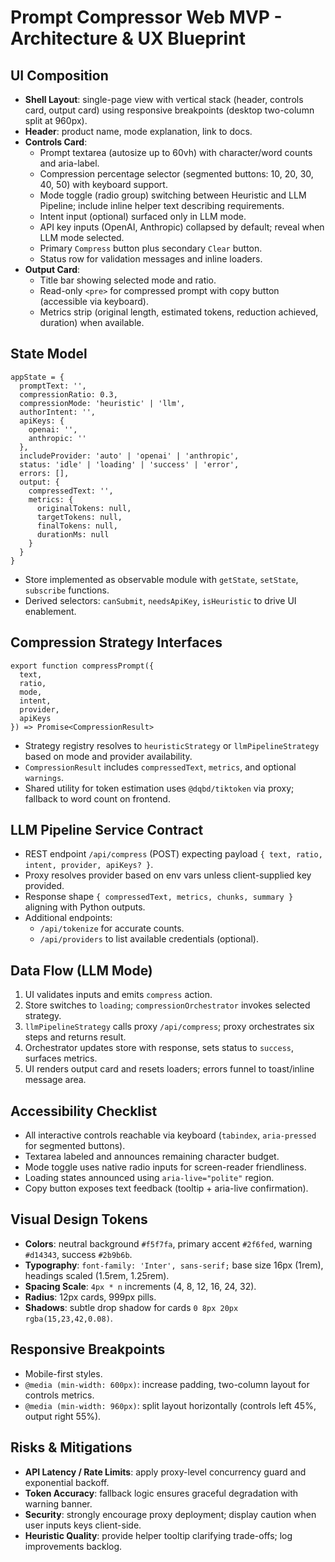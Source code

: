 ﻿# Prompt Compressor Web MVP - Architecture & UX Blueprint

## UI Composition
- **Shell Layout**: single-page view with vertical stack (header, controls card, output card) using responsive breakpoints (desktop two-column split at 960px).
- **Header**: product name, mode explanation, link to docs.
- **Controls Card**:
  - Prompt textarea (autosize up to 60vh) with character/word counts and aria-label.
  - Compression percentage selector (segmented buttons: 10, 20, 30, 40, 50) with keyboard support.
  - Mode toggle (radio group) switching between Heuristic and LLM Pipeline; include inline helper text describing requirements.
  - Intent input (optional) surfaced only in LLM mode.
  - API key inputs (OpenAI, Anthropic) collapsed by default; reveal when LLM mode selected.
  - Primary `Compress` button plus secondary `Clear` button.
  - Status row for validation messages and inline loaders.
- **Output Card**:
  - Title bar showing selected mode and ratio.
  - Read-only `<pre>` for compressed prompt with copy button (accessible via keyboard).
  - Metrics strip (original length, estimated tokens, reduction achieved, duration) when available.

## State Model
```
appState = {
  promptText: '',
  compressionRatio: 0.3,
  compressionMode: 'heuristic' | 'llm',
  authorIntent: '',
  apiKeys: {
    openai: '',
    anthropic: ''
  },
  includeProvider: 'auto' | 'openai' | 'anthropic',
  status: 'idle' | 'loading' | 'success' | 'error',
  errors: [],
  output: {
    compressedText: '',
    metrics: {
      originalTokens: null,
      targetTokens: null,
      finalTokens: null,
      durationMs: null
    }
  }
}
```
- Store implemented as observable module with `getState`, `setState`, `subscribe` functions.
- Derived selectors: `canSubmit`, `needsApiKey`, `isHeuristic` to drive UI enablement.

## Compression Strategy Interfaces
```
export function compressPrompt({
  text,
  ratio,
  mode,
  intent,
  provider,
  apiKeys
}) => Promise<CompressionResult>
```
- Strategy registry resolves to `heuristicStrategy` or `llmPipelineStrategy` based on mode and provider availability.
- `CompressionResult` includes `compressedText`, `metrics`, and optional `warnings`.
- Shared utility for token estimation uses `@dqbd/tiktoken` via proxy; fallback to word count on frontend.

## LLM Pipeline Service Contract
- REST endpoint `/api/compress` (POST) expecting payload `{ text, ratio, intent, provider, apiKeys? }`.
- Proxy resolves provider based on env vars unless client-supplied key provided.
- Response shape `{ compressedText, metrics, chunks, summary }` aligning with Python outputs.
- Additional endpoints:
  - `/api/tokenize` for accurate counts.
  - `/api/providers` to list available credentials (optional).

## Data Flow (LLM Mode)
1. UI validates inputs and emits `compress` action.
2. Store switches to `loading`; `compressionOrchestrator` invokes selected strategy.
3. `llmPipelineStrategy` calls proxy `/api/compress`; proxy orchestrates six steps and returns result.
4. Orchestrator updates store with response, sets status to `success`, surfaces metrics.
5. UI renders output card and resets loaders; errors funnel to toast/inline message area.

## Accessibility Checklist
- All interactive controls reachable via keyboard (`tabindex`, `aria-pressed` for segmented buttons).
- Textarea labeled and announces remaining character budget.
- Mode toggle uses native radio inputs for screen-reader friendliness.
- Loading states announced using `aria-live="polite"` region.
- Copy button exposes text feedback (tooltip + aria-live confirmation).

## Visual Design Tokens
- **Colors**: neutral background `#f5f7fa`, primary accent `#2f6fed`, warning `#d14343`, success `#2b9b6b`.
- **Typography**: `font-family: 'Inter', sans-serif;` base size 16px (1rem), headings scaled (1.5rem, 1.25rem).
- **Spacing Scale**: `4px * n` increments (4, 8, 12, 16, 24, 32).
- **Radius**: 12px cards, 999px pills.
- **Shadows**: subtle drop shadow for cards `0 8px 20px rgba(15,23,42,0.08)`.

## Responsive Breakpoints
- Mobile-first styles.
- `@media (min-width: 600px)`: increase padding, two-column layout for controls metrics.
- `@media (min-width: 960px)`: split layout horizontally (controls left 45%, output right 55%).

## Risks & Mitigations
- **API Latency / Rate Limits**: apply proxy-level concurrency guard and exponential backoff.
- **Token Accuracy**: fallback logic ensures graceful degradation with warning banner.
- **Security**: strongly encourage proxy deployment; display caution when user inputs keys client-side.
- **Heuristic Quality**: provide helper tooltip clarifying trade-offs; log improvements backlog.
